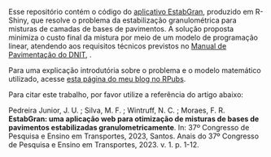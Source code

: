 Esse repositório contém o código do [aplicativo EstabGran](https://pedreirajr.shinyapps.io/EstabGran/), produzido em R-Shiny, que resolve o problema da estabilização granulométrica para misturas de camadas de bases de pavimentos. A solução proposta minimiza o custo final da mistura por meio de um modelo de programação linear, atendendo aos requisitos técnicos previstos no [Manual de Pavimentação do DNIT](https://www.gov.br/dnit/pt-br/assuntos/planejamento-e-pesquisa/ipr/coletanea-de-manuais/vigentes/ipr_719_manual_de_pavimentacao_versao_corrigda_errata_1.pdf), .

Para uma explicação introdutória sobre o problema e o modelo matemático utilizado, acesse [esta página do meu blog no RPubs](https://rpubs.com/pedreirajr/EstabGran).

Para citar este trabalho, por favor utilize a referência do artigo abaixo:

Pedreira Junior, J. U. ; Silva, M. F. ; Wintruff, N. C. ; Moraes, F. R. **EstabGran: uma aplicação web para otimização de misturas de bases de pavimentos estabilizadas granulometricamente**. In: 37º Congresso de Pesquisa e Ensino em Transportes, 2023, Santos. Anais do 37º Congresso de Pesquisa e Ensino em Transportes, 2023. v. 1. p. 1-12.
